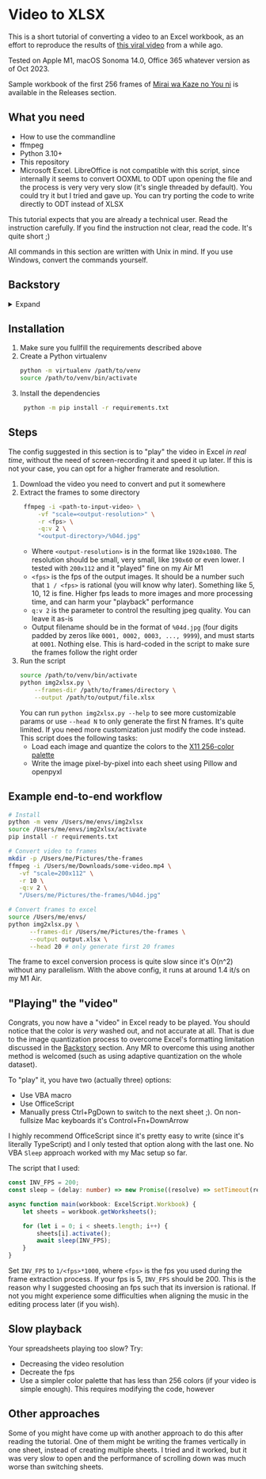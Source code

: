 # Video to XLSX

This is a short tutorial of converting a video to an Excel workbook, as an effort to reproduce the results of [this viral video](https://www.facebook.com/watch/?v=1963929290331098) from a while ago.

Tested on Apple M1, macOS Sonoma 14.0, Office 365 whatever version as of Oct 2023.


Sample workbook of the first 256 frames of [Mirai wa Kaze no You ni](https://www.youtube.com/watch?v=l6t2PFGRgbY) is available in the Releases section.

## What you need
- How to use the commandline
- ffmpeg
- Python 3.10+
- This repository
- Microsoft Excel. LibreOffice is not compatible with this script, since internally it seems to convert OOXML to ODT upon opening the file and the process is very very very slow (it's single threaded by default). You could try it but I tried and gave up. You can try porting the code to write directly to ODT instead of XLSX

This tutorial expects that you are already a technical user. Read the instruction carefully. If you find the instruction not clear, read the code. It's quite short ;)

All commands in this section are written with Unix in mind. If you use Windows, convert the commands yourself.

## Backstory

<details>
  <summary>Expand</summary>
Back in 2018, I came across a video of someone using Excel to play the anime opening "Only My Railgun". I thought it was such a cool, outside-the-box idea! Being a total tech geek, I tried to recreate it myself with C#.NET and the Microsoft.Office.Interop API to fill each cell with the color of the matching pixel. But it was way too slow to actually work. Parallel programming? As if! I was just a high school student and didn't know nothing about that advanced stuff. Actually, the approach in this repo still does not use concurrency because the openpyxl API is not thread-safe per workbook. It could work regardless, but I have not tried.  


The major issue was that if you fill in the colors as-is, Excel will error out and say the file is corrupted. This is because of a [known limitation](https://learn.microsoft.com/en-us/office/troubleshoot/excel/too-many-different-cell-formats-in-excel) where Excel workbooks can only have 64,000 unique cell formatting combinations. With each frame being 160x90 pixels, that's 14,400 possible color combos per sheet. So you can only fit like 4.44 frames before hitting the limit. That lined up with what I saw - I could only fill 4 or 5 sheets before corrupting the workbook.  


Several days ago, I revisited this idea after a few years. I have come to know a lot more about how stuff work under the hood, as well as the dirty techniques to preprocess various types of data, including images. The hidden weapon is color quantization. This knocks down the number of color combinations to just 128 (as in this tutorial).
</details>

## Installation

1. Make sure you fullfill the requirements described above
2. Create a Python virtualenv
   ```bash
   python -m virtualenv /path/to/venv
   source /path/to/venv/bin/activate
   ```
3. Install the dependencies
   ```bash
    python -m pip install -r requirements.txt
   ```

## Steps

The config suggested in this section is to "play" the video in Excel _in real time_, without the need of screen-recording it and speed it up later. If this is not your case, you can opt for a higher framerate and resolution.

1. Download the video you need to convert and put it somewhere
2. Extract the frames to some directory
   ```bash
    ffmpeg -i <path-to-input-video> \
        -vf "scale=<output-resolution>" \
        -r <fps> \
        -q:v 2 \
        "<output-directory>/%04d.jpg"
   ```
   - Where `<output-resolution>` is in the format like `1920x1080`. The resolution should be small, very small, like `190x60` or even lower. I tested with `200x112` and it "played" fine on my Air M1
   - `<fps>` is the fps of the output images. It should be a number such that `1 / <fps>` is rational (you will know why later). Something like 5, 10, 12 is fine. Higher fps leads to more images and more processing time, and can harm your "playback" performance
   - `q:v 2` is the parameter to control the resulting jpeg quality. You can leave it as-is
   - Output filename should be in the format of `%04d.jpg` (four digits padded by zeros like `0001, 0002, 0003, ..., 9999`), and must starts at `0001`. Nothing else. This is hard-coded in the script to make sure the frames follow the right order
3. Run the script
   ```bash
   source /path/to/venv/bin/activate
   python img2xlsx.py \
       --frames-dir /path/to/frames/directory \
       --output /path/to/output/file.xlsx
   ```
   You can run `python img2xlsx.py --help` to see more customizable params or use `--head N` to only generate the first N frames. It's quite limited. If you need more customization just modify the code instead.
   This script does the following tasks:
   - Load each image and quantize the colors to the [X11 256-color palette](https://www.ditig.com/256-colors-cheat-sheet)
   - Write the image pixel-by-pixel into each sheet using Pillow and openpyxl

## Example end-to-end workflow

```bash
# Install
python -m venv /Users/me/envs/img2xlsx
source /Users/me/envs/img2xlsx/activate
pip install -r requirements.txt

# Convert video to frames
mkdir -p /Users/me/Pictures/the-frames
ffmpeg -i /Users/me/Downloads/some-video.mp4 \
   -vf "scale=200x112" \
   -r 10 \
   -q:v 2 \
   "/Users/me/Pictures/the-frames/%04d.jpg"

# Convert frames to excel
source /Users/me/envs/
python img2xlsx.py \
      --frames-dir /Users/me/Pictures/the-frames \
      --output output.xlsx \
      --head 20 # only generate first 20 frames
```

The frame to excel conversion process is quite slow since it's O(n^2) without any parallelism. With the above config, it runs at around 1.4 it/s on my M1 Air.

## "Playing" the "video"

Congrats, you now have a "video" in Excel ready to be played. You should notice that the color is _very_ washed out, and not accurate at all. That is due to the image quantization process to overcome Excel's formatting limitation discussed in the [Backstory](#backstory) section. Any MR to overcome this using another method is welcomed (such as using adaptive quantization on the whole dataset).

To "play" it, you have two (actually three) options:
- Use VBA macro
- Use OfficeScript
- Manually press Ctrl+PgDown to switch to the next sheet ;). On non-fullsize Mac keyboards it's Control+Fn+DownArrow

I highly recommend OfficeScript since it's pretty easy to write (since it's literally TypeScript) and I only tested that option along with the last one. No VBA `Sleep` approach worked with my Mac setup so far.

The script that I used:

```ts
const INV_FPS = 200;
const sleep = (delay: number) => new Promise((resolve) => setTimeout(resolve, delay));

async function main(workbook: ExcelScript.Workbook) {
    let sheets = workbook.getWorksheets();

    for (let i = 0; i < sheets.length; i++) {
        sheets[i].activate();
        await sleep(INV_FPS);
    }
}
```

Set `INV_FPS` to `1/<fps>*1000`, where `<fps>` is the fps you used during the frame extraction process. If your fps is 5, `INV_FPS` should be 200. This is the reason why I suggested choosing an fps such that its inversion is rational. If not you might experience some difficulties when aligning the music in the editing process later (if you wish).

## Slow playback
Your spreadsheets playing too slow? Try:
- Decreasing the video resolution
- Decreate the fps
- Use a simpler color palette that has less than 256 colors (if your video is simple enough). This requires modifying the code, however

## Other approaches
Some of you might have come up with another approach to do this after reading the tutorial. One of them might be writing the frames vertically in one sheet, instead of creating multiple sheets. I tried and it worked, but it was very slow to open and the performance of scrolling down was much worse than switching sheets.
